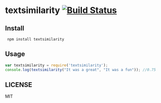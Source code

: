 # textsimilarity [![Build Status](https://travis-ci.org/saromanov/textsimilarity.svg?branch=master)](https://travis-ci.org/saromanov/textsimilarity)

## Install
``` npm install textsimilarity```
## Usage

```javascript
var textsimilarity = require('textsimilarity');
console.log(textsimilarity("It was a great", "It was a fun")); //0.75
```

## LICENSE
MIT
